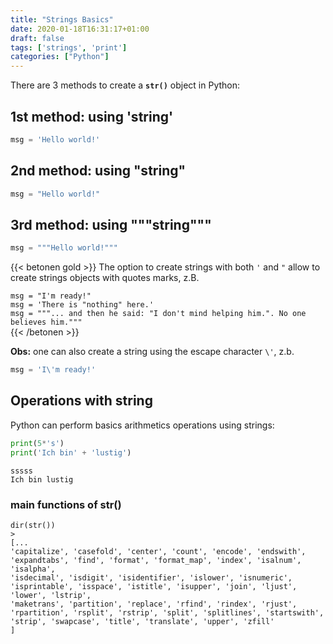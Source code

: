 ```yaml
---
title: "Strings Basics"
date: 2020-01-18T16:31:17+01:00
draft: false
tags: ['strings', 'print']
categories: ["Python"]
---
```


There are 3 methods to create a **`str()`** object in Python:

## 1st method: using 'string'
```python
msg = 'Hello world!'
```
## 2nd method: using "string"
```python
msg = "Hello world!"
```

## 3rd method: using """string"""
```python
msg = """Hello world!"""
```
{{< betonen gold >}}
The option to create strings with both `'` and `"` allow to create strings objects with quotes marks, z.B.

`msg = "I'm ready!"`  
`msg = 'There is "nothing" here.'`  
`msg = """... and then he said: "I don't mind helping him.". No one believes him."""`  
{{< /betonen >}}

**Obs:** one can also create a string using the escape character `\'`, z.b.
```python
msg = 'I\'m ready!'
```
## Operations with string

Python can perform basics arithmetics operations using strings:

```python
print(5*'s')
print('Ich bin' + 'lustig')
``` 
```
sssss   
Ich bin lustig
```

### main functions of str()

```
dir(str())
>
[...
'capitalize', 'casefold', 'center', 'count', 'encode', 'endswith', 'expandtabs', 'find', 'format', 'format_map', 'index', 'isalnum', 'isalpha', 
'isdecimal', 'isdigit', 'isidentifier', 'islower', 'isnumeric', 'isprintable', 'isspace', 'istitle', 'isupper', 'join', 'ljust', 'lower', 'lstrip', 
'maketrans', 'partition', 'replace', 'rfind', 'rindex', 'rjust', 'rpartition', 'rsplit', 'rstrip', 'split', 'splitlines', 'startswith', 
'strip', 'swapcase', 'title', 'translate', 'upper', 'zfill'
]
```